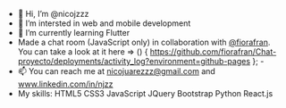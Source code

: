 - 👋 Hi, I’m @nicojzzz
- 👀 I’m intersted in web and mobile development
- 🌱 I’m currently learning Flutter 
- Made a chat room (JavaScript only) in collaboration with [@fiorafran](https://www.github.com/fiorafran). You can take a look at it here => () { https://github.com/fiorafran/Chat-proyecto/deployments/activity_log?environment=github-pages }; - 
- 📫 You can reach me at nicojuarezzz@gmail.com and www.linkedin.com/in/njzz
- My skills: HTML5 CSS3 JavaScript JQuery Bootstrap Python React.js
<!---
nicojzzz/nicojzzz is a ✨ special ✨ repository because its `README.md` (this file) appears on your GitHub profile.
You can click the Preview link to take a look at your changes.
--->
